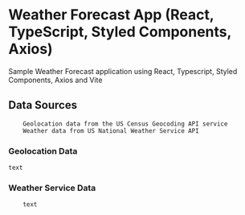 # Weather Forecast App (React, TypeScript, Styled Components, Axios)

Sample Weather Forecast application using React, Typescript, Styled Components, Axios and Vite

## Data Sources

```
    Geolocation data from the US Census Geocoding API service
    Weather data from US National Weather Service API
```
### Geolocation Data
```
text
```

### Weather Service Data
```
    text
```
